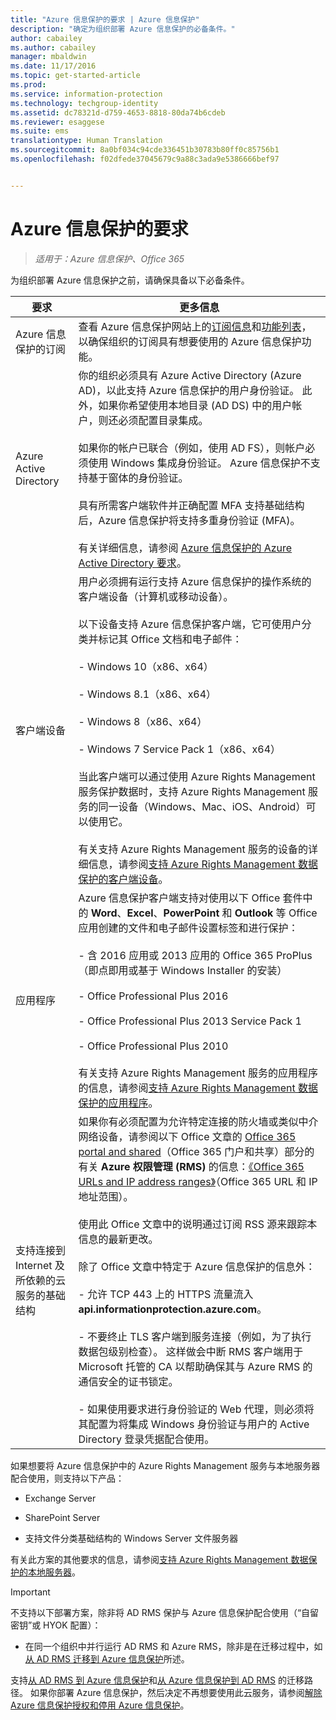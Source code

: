 ```yaml
---
title: "Azure 信息保护的要求 | Azure 信息保护"
description: "确定为组织部署 Azure 信息保护的必备条件。"
author: cabailey
ms.author: cabailey
manager: mbaldwin
ms.date: 11/17/2016
ms.topic: get-started-article
ms.prod: 
ms.service: information-protection
ms.technology: techgroup-identity
ms.assetid: dc78321d-d759-4653-8818-80da74b6cdeb
ms.reviewer: esaggese
ms.suite: ems
translationtype: Human Translation
ms.sourcegitcommit: 8a0bf034c94cde336451b30783b80ff0c85756b1
ms.openlocfilehash: f02dfede37045679c9a88c3ada9e5386666bef97


---
```


# <a name="requirements-for-azure-information-protection"></a>Azure 信息保护的要求

>*适用于：Azure 信息保护、Office 365*

为组织部署 Azure 信息保护之前，请确保具备以下必备条件。 

|要求|更多信息|
|---------------|--------------------|
|Azure 信息保护的订阅|查看 Azure 信息保护网站上的[订阅信息](https://www.microsoft.com/en-us/cloud-platform/azure-information-protection-pricing)和[功能列表](https://www.microsoft.com/en-us/cloud-platform/azure-information-protection-features)，以确保组织的订阅具有想要使用的 Azure 信息保护功能。|
|Azure Active Directory|你的组织必须具有 Azure Active Directory (Azure AD)，以此支持 Azure 信息保护的用户身份验证。 此外，如果你希望使用本地目录 (AD DS) 中的用户帐户，则还必须配置目录集成。<br /><br />如果你的帐户已联合（例如，使用 AD FS），则帐户必须使用 Windows 集成身份验证。 Azure 信息保护不支持基于窗体的身份验证。<br /><br />具有所需客户端软件并正确配置 MFA 支持基础结构后，Azure 信息保护将支持多重身份验证 (MFA)。<br /><br />有关详细信息，请参阅 [Azure 信息保护的 Azure Active Directory 要求](requirements-azure-ad.md)。|
|客户端设备|用户必须拥有运行支持 Azure 信息保护的操作系统的客户端设备（计算机或移动设备）。<br /><br />以下设备支持 Azure 信息保护客户端，它可使用户分类并标记其 Office 文档和电子邮件：<br /><br />- Windows 10（x86、x64）<br /><br />- Windows 8.1（x86、x64）<br /><br />- Windows 8（x86、x64）<br /><br />- Windows 7 Service Pack 1（x86、x64）<br /><br />当此客户端可以通过使用 Azure Rights Management 服务保护数据时，支持 Azure Rights Management 服务的同一设备（Windows、Mac、iOS、Android）可以使用它。 <br /><br />有关支持 Azure Rights Management 服务的设备的详细信息，请参阅[支持 Azure Rights Management 数据保护的客户端设备](../get-started/requirements-client-devices.md)。|
|应用程序|Azure 信息保护客户端支持对使用以下 Office 套件中的 **Word**、**Excel**、**PowerPoint** 和 **Outlook** 等 Office 应用创建的文件和电子邮件设置标签和进行保护：<br /><br /> - 含 2016 应用或 2013 应用的 Office 365 ProPlus（即点即用或基于 Windows Installer 的安装）<br /><br />- Office Professional Plus 2016<br /><br />- Office Professional Plus 2013 Service Pack 1<br /><br />- Office Professional Plus 2010<br /><br />有关支持 Azure Rights Management 服务的应用程序的信息，请参阅[支持 Azure Rights Management 数据保护的应用程序](requirements-applications.md)。|
|支持连接到 Internet 及所依赖的云服务的基础结构|如果你有必须配置为允许特定连接的防火墙或类似中介网络设备，请参阅以下 Office 文章的 [Office 365 portal and shared](https://support.office.com/en-us/article/Office-365-URLs-and-IP-address-ranges-8548a211-3fe7-47cb-abb1-355ea5aa88a2?ui=en-US&rs=en-US&ad=US#bkmk_portal-identity)（Office 365 门户和共享）部分的有关 **Azure 权限管理 (RMS)** 的信息：[《Office 365 URLs and IP address ranges》](https://support.office.com/en-US/article/Office-365-URLs-and-IP-address-ranges-8548a211-3fe7-47cb-abb1-355ea5aa88a2)（Office 365 URL 和 IP 地址范围）。<br /><br />使用此 Office 文章中的说明通过订阅 RSS 源来跟踪本信息的最新更改。<br /><br />除了 Office 文章中特定于 Azure 信息保护的信息外：<br /><br />- 允许 TCP 443 上的 HTTPS 流量流入 **api.informationprotection.azure.com**。<br /><br />- 不要终止 TLS 客户端到服务连接（例如，为了执行数据包级别检查）。 这样做会中断 RMS 客户端用于 Microsoft 托管的 CA 以帮助确保其与 Azure RMS 的通信安全的证书锁定。<br /><br />- 如果使用要求进行身份验证的 Web 代理，则必须将其配置为将集成 Windows 身份验证与用户的 Active Directory 登录凭据配合使用。|

如果想要将 Azure 信息保护中的 Azure Rights Management 服务与本地服务器配合使用，则支持以下产品：

-   Exchange Server

-   SharePoint Server

-   支持文件分类基础结构的 Windows Server 文件服务器

有关此方案的其他要求的信息，请参阅[支持 Azure Rights Management 数据保护的本地服务器](requirements-servers.md)。

> [!IMPORTANT]
> 不支持以下部署方案，除非将 AD RMS 保护与 Azure 信息保护配合使用（“自留密钥”或 HYOK 配置）：
> 
> -   在同一个组织中并行运行 AD RMS 和 Azure RMS，除非是在迁移过程中，如[从 AD RMS 迁移到 Azure 信息保护](../plan-design/migrate-from-ad-rms-to-azure-rms.md)所述。
> 
> 支持[从 AD RMS 到 Azure 信息保护](http://technet.microsoft.com/library/Dn858447.aspx)和[从 Azure 信息保护到 AD RMS](http://msdn.microsoft.com/library/azure/dn629429.aspx) 的迁移路径。 如果你部署 Azure 信息保护，然后决定不再想要使用此云服务，请参阅[解除 Azure 信息保护授权和停用 Azure 信息保护](../deploy-use/decommission-deactivate.md)。






<!--HONumber=Nov16_HO3-->



